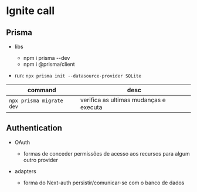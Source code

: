 # Ignite call

## Prisma

- libs

  - npm i prisma --dev
  - npm i @prisma/client

- run: `npx prisma init --datasource-provider SQLite`

| command                  | desc                                   |
| ------------------------ | -------------------------------------- |
| `npx prisma migrate dev` | verifica as ultimas mudanças e executa |

## Authentication

- OAuth

  - formas de conceder permissões de acesso aos recursos para algum outro provider

- adapters

  - forma do Next-auth persistir/comunicar-se com o banco de dados
